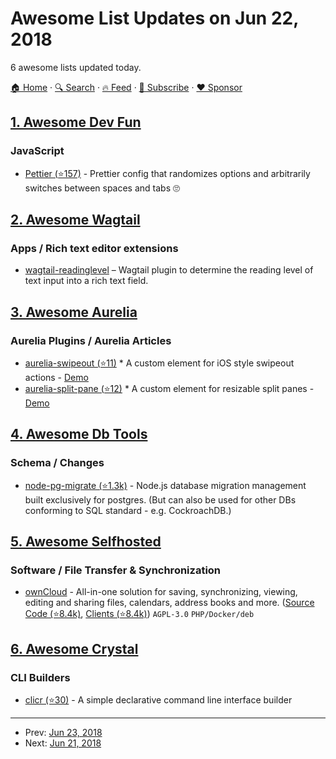 # Awesome List Updates on Jun 22, 2018

6 awesome lists updated today.

[🏠 Home](/README.md) · [🔍 Search](https://www.trackawesomelist.com/search/) · [🔥 Feed](https://www.trackawesomelist.com/rss.xml) · [📮 Subscribe](https://trackawesomelist.us17.list-manage.com/subscribe?u=d2f0117aa829c83a63ec63c2f&id=36a103854c) · [❤️  Sponsor](https://github.com/sponsors/theowenyoung)



## [1. Awesome Dev Fun](/content/mislavcimpersak/awesome-dev-fun/README.md)

### JavaScript

*   [Pettier (⭐157)](https://github.com/coleturner/pettier) - Prettier config that randomizes options and arbitrarily switches between spaces and tabs 🙄

## [2. Awesome Wagtail](/content/springload/awesome-wagtail/README.md)

### Apps / Rich text editor extensions

*   [wagtail-readinglevel](https://github.com/vixdigital/wagtail-readinglevel) – Wagtail plugin to determine the reading level of text input into a rich text field.

## [3. Awesome Aurelia](/content/aurelia-contrib/awesome-aurelia/README.md)

### Aurelia Plugins / Aurelia Articles

*   [aurelia-swipeout (⭐11)](https://github.com/michaelbull/aurelia-swipeout) \* A custom element for iOS style swipeout actions - [Demo](https://michaelbull.github.io/aurelia-swipeout/)
*   [aurelia-split-pane (⭐12)](https://github.com/michaelbull/aurelia-split-pane) \* A custom element for resizable split panes - [Demo](https://michaelbull.github.io/aurelia-split-pane/)

## [4. Awesome Db Tools](/content/mgramin/awesome-db-tools/README.md)

### Schema / Changes

*   [node-pg-migrate (⭐1.3k)](https://github.com/salsita/node-pg-migrate) - Node.js database migration management built exclusively for postgres. (But can also be used for other DBs conforming to SQL standard - e.g. CockroachDB.)

## [5. Awesome Selfhosted](/content/awesome-selfhosted/awesome-selfhosted/README.md)

### Software / File Transfer & Synchronization

*   [ownCloud](https://owncloud.org/) - All-in-one solution for saving, synchronizing, viewing, editing and sharing files, calendars, address books and more. ([Source Code (⭐8.4k)](https://github.com/owncloud/core), [Clients (⭐8.4k)](https://github.com/owncloud/core/wiki/Apps)) `AGPL-3.0` `PHP/Docker/deb`

## [6. Awesome Crystal](/content/veelenga/awesome-crystal/README.md)

### CLI Builders

*   [clicr (⭐30)](https://github.com/j8r/clicr) -  A simple declarative command line interface builder

---

- Prev: [Jun 23, 2018](/content/2018/06/23/README.md)
- Next: [Jun 21, 2018](/content/2018/06/21/README.md)